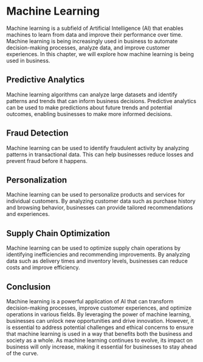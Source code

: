 Machine Learning
====================================================

Machine learning is a subfield of Artificial Intelligence (AI) that enables machines to learn from data and improve their performance over time. Machine learning is being increasingly used in business to automate decision-making processes, analyze data, and improve customer experiences. In this chapter, we will explore how machine learning is being used in business.

Predictive Analytics
--------------------

Machine learning algorithms can analyze large datasets and identify patterns and trends that can inform business decisions. Predictive analytics can be used to make predictions about future trends and potential outcomes, enabling businesses to make more informed decisions.

Fraud Detection
---------------

Machine learning can be used to identify fraudulent activity by analyzing patterns in transactional data. This can help businesses reduce losses and prevent fraud before it happens.

Personalization
---------------

Machine learning can be used to personalize products and services for individual customers. By analyzing customer data such as purchase history and browsing behavior, businesses can provide tailored recommendations and experiences.

Supply Chain Optimization
-------------------------

Machine learning can be used to optimize supply chain operations by identifying inefficiencies and recommending improvements. By analyzing data such as delivery times and inventory levels, businesses can reduce costs and improve efficiency.

Conclusion
----------

Machine learning is a powerful application of AI that can transform decision-making processes, improve customer experiences, and optimize operations in various fields. By leveraging the power of machine learning, businesses can unlock new opportunities and drive innovation. However, it is essential to address potential challenges and ethical concerns to ensure that machine learning is used in a way that benefits both the business and society as a whole. As machine learning continues to evolve, its impact on business will only increase, making it essential for businesses to stay ahead of the curve.
